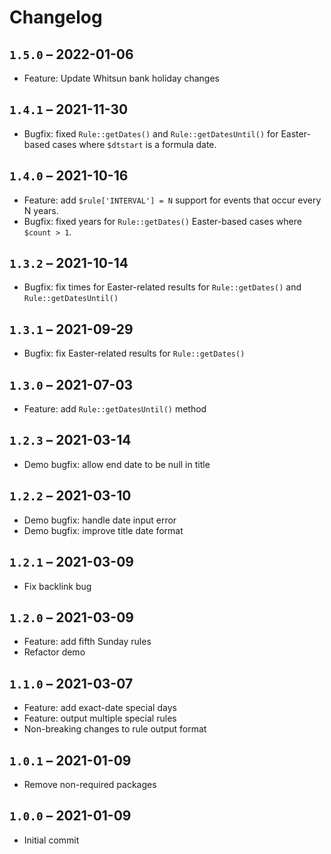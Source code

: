 # Changelog

## `1.5.0` – 2022-01-06

- Feature: Update Whitsun bank holiday changes

## `1.4.1` – 2021-11-30

- Bugfix: fixed `Rule::getDates()` and `Rule::getDatesUntil()` for Easter-based cases where `$dtstart` is a formula date.

## `1.4.0` – 2021-10-16

- Feature: add `$rule['INTERVAL'] = N` support for events that occur every N years.
- Bugfix: fixed years for `Rule::getDates()` Easter-based cases where `$count > 1`.

## `1.3.2` – 2021-10-14

- Bugfix: fix times for Easter-related results for `Rule::getDates()` and `Rule::getDatesUntil()`

## `1.3.1` – 2021-09-29

- Bugfix: fix Easter-related results for `Rule::getDates()`

## `1.3.0` – 2021-07-03

- Feature: add `Rule::getDatesUntil()` method

## `1.2.3` – 2021-03-14

- Demo bugfix: allow end date to be null in title

## `1.2.2` – 2021-03-10

- Demo bugfix: handle date input error
- Demo bugfix: improve title date format

## `1.2.1` – 2021-03-09

- Fix backlink bug

## `1.2.0` – 2021-03-09

- Feature: add fifth Sunday rules
- Refactor demo

## `1.1.0` – 2021-03-07

- Feature: add exact-date special days
- Feature: output multiple special rules
- Non-breaking changes to rule output format

## `1.0.1` – 2021-01-09

- Remove non-required packages

## `1.0.0` – 2021-01-09

- Initial commit
